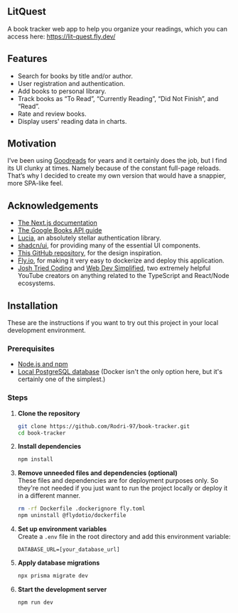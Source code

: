 ## LitQuest

A book tracker web app to help you organize your readings, which you can access here: https://lit-quest.fly.dev/

## Features

- Search for books by title and/or author.
- User registration and authentication.
- Add books to personal library.
- Track books as “To Read”, “Currently Reading”, “Did Not Finish”, and “Read”.
- Rate and review books.
- Display users' reading data in charts.

## Motivation

I’ve been using [Goodreads](https://www.goodreads.com/) for years and it certainly does the job, but I find its UI clunky at times. Namely because of the constant full-page reloads. That’s why I decided to create my own version that would have a snappier, more SPA-like feel.

## Acknowledgements

- [The Next.js documentation](https://nextjs.org/docs)
- [The Google Books API guide](https://developers.google.com/books/docs/v1/using)
- [Lucia](https://lucia-auth.com/), an absolutely stellar authentication library.
- [shadcn/ui](https://ui.shadcn.com/), for providing many of the essential UI components.
- [This GitHub repository](https://github.com/gottumukkalakiran/Book-Hub), for the design inspiration.
- [Fly.io](https://fly.io/docs/js/frameworks/nextjs/), for making it very easy to dockerize and deploy this application.
- [Josh Tried Coding](https://www.youtube.com/@joshtriedcoding) and [Web Dev Simplified](https://www.youtube.com/@WebDevSimplified), two extremely helpful YouTube creators on anything related to the TypeScript and React/Node ecosystems.

## Installation

These are the instructions if you want to try out this project in your local development environment.

### Prerequisites

- [Node.js and npm](https://docs.npmjs.com/downloading-and-installing-node-js-and-npm)
- [Local PostgreSQL database](https://www.docker.com/blog/how-to-use-the-postgres-docker-official-image/) (Docker isn't the only option here, but it's certainly one of the simplest.)

### Steps

1. **Clone the repository**

   ```sh
   git clone https://github.com/Rodri-97/book-tracker.git
   cd book-tracker
   ```

2. **Install dependencies**

   ```sh
   npm install
   ```

3. **Remove unneeded files and dependencies (optional)**\
   These files and dependencies are for deployment purposes only. So they're not needed if you just want to run the project locally or deploy it in a different manner.

   ```sh
   rm -rf Dockerfile .dockerignore fly.toml
   npm uninstall @flydotio/dockerfile
   ```

4. **Set up environment variables**\
   Create a `.env` file in the root directory and add this environment variable:

   ```plaintext
   DATABASE_URL=[your_database_url]
   ```

5. **Apply database migrations**

   ```sh
   npx prisma migrate dev
   ```

6. **Start the development server**
   ```sh
   npm run dev
   ```

